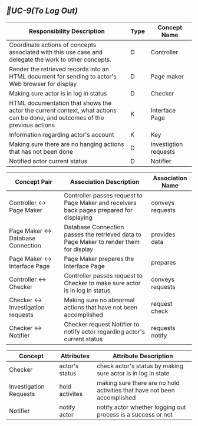 ## _🍓UC-9(To Log Out)_

Responsibility Description | Type | Concept Name
-------------------------- | ---- | ------------
Coordinate actions of concepts associated with this use case and delegate the work to other concepts. | D | Controller
Render the retrieved records into an HTML document for sending to actor's Web browser for display | D | Page maker
Making sure actor is in log in status | D | Checker 
HTML documentation that shows the actor the current context, what actions can be done, and outcomes of the previous actions | K | Interface Page
Information regarding actor's account | K | Key 
Making sure there are no hanging actions that has not been done | D | Investigtion requests
Notified actor current status | D | Notifier

Concept Pair | Association Description | Association Name
------------ | ----------------------- | ----------------
Controller <-> Page Maker | Controller passes request to Page Maker and receivers back pages prepared for displaying | conveys requests
Page Maker <-> Database Connection | Database Connection passes the retrieved data to Page Maker to render them for display | provides data
Page Maker <-> Interface Page | Page Maker prepares the Interface Page | prepares
Controller <-> Checker | Controller passes request to Checker to make sure actor is in log in status | conveys requests
Checker <-> Investigation requests | Making sure no abnormal actions that have not been accomplished | request check 
Checker <-> Notifier | Checker request Notifier to notify actor regarding actor's current status | requests notify 

Concept | Attributes | Attribute Description 
------- | ---------- | ---------------------
Checker | actor's status | check actor's status by making sure actor is in log in state 
Investigation Requests | hold activites | making sure there are no hold activities that have not been accomplished
Notifier | notify actor | notify actor whether logging out process is a success or not 
